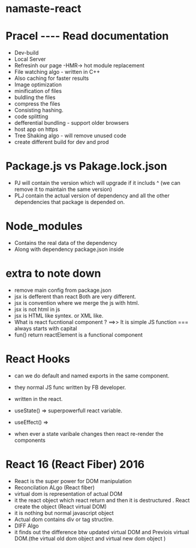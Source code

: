 # namaste-react
# Pracel ---- Read documentation
- Dev-build
- Local Server
- Refresinh our page -HMR-> hot module replacement
- File watching algo - written in C++
- Also caching for faster results
- Image optimization
- minification of files
- buldling the files
- compress the files
- Consisting hashing.
- code splitting
- defferential bundling - support older browsers
- host app on https
- Tree Shaking algo - will remove unused code 
- create different build for dev and prod
# Package.js vs Pakage.lock.json
- PJ will contain the version which will upgrade if it includs ^ (we can remove it to maintain the same version)
- PLJ contain the actual version of dependency and all the other dependencies that package is depended on.


# Node_modules
- Contains the real data of the dependency
- Along with dependency package.json inside


# extra to note down 
- remove main config from package.json
- jsx is defferent than react Both are very different.
- jsx is convention where we merge the js with html.
- jsx is not html in js
- jsx is HTML like syntex. or XML like.
- What is react fucntional component ? ==>> It is simple JS function === always starts with capital
- fun() return reactElement is a functional component

# React Hooks
- can we do default and named exports in the same component.
- they normal JS func written by FB developer.
- written in the react.
- useState() => superpowerfull react variable.
- useEffect() => 


- when ever a state varibale changes then react re-render the components
# React 16 (React Fiber) 2016 
- React is the super power for DOM manipulation
- Reconcilation ALgo (React fiber)
- virtual dom is representation of actual DOM 
- it the react object which react return and then it is destructured . React create the object (React virtual DOM)
- it is nothing but normal javascript object
- Actual dom contains div or tag structire.
- DIFF Algo
- it finds out the difference btw updated virtual DOM and Previois virtual DOM.(the virtual old dom object and virtual new dom object )

